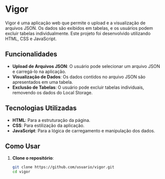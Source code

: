 # Vigor

Vigor é uma aplicação web que permite o upload e a visualização de arquivos JSON. Os dados são exibidos em tabelas, e os usuários podem excluir tabelas individualmente. Este projeto foi desenvolvido utilizando HTML, CSS e JavaScript.

## Funcionalidades

- **Upload de Arquivos JSON**: O usuário pode selecionar um arquivo JSON e carregá-lo na aplicação.
- **Visualização de Dados**: Os dados contidos no arquivo JSON são apresentados em uma tabela.
- **Exclusão de Tabelas**: O usuário pode excluir tabelas individuais, removendo os dados do Local Storage.

## Tecnologias Utilizadas

- **HTML**: Para a estruturação da página.
- **CSS**: Para estilização da aplicação.
- **JavaScript**: Para a lógica de carregamento e manipulação dos dados.

## Como Usar

1. **Clone o repositório**:
   ```bash
   git clone https://github.com/usuario/vigor.git
   cd vigor
